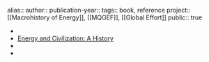 alias::
author::
publication-year::
tags:: book, reference
project:: [[Macrohistory of Energy]], [[MQGEF]], [[Global Effort]] 
public:: true

-
- [Energy and Civilization: A History](https://vaclavsmil.com/2017/05/08/energy-and-civilization-a-history/)
-
-